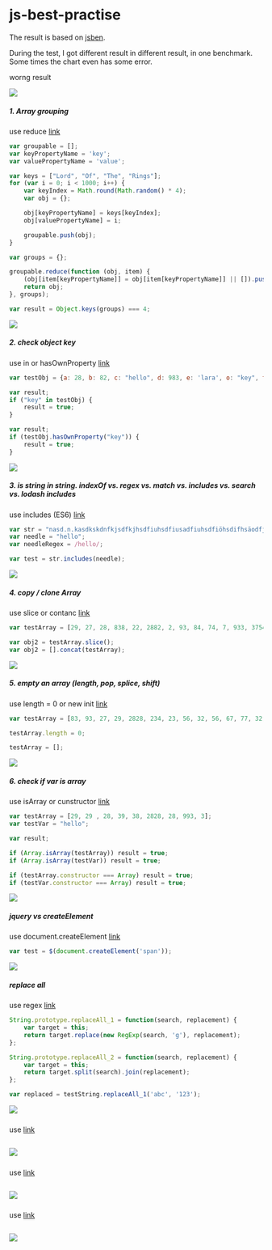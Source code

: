 # js-best-practise
The result is based on [jsben](http://jsben.ch/browse).

During the test, I got different result in different result, in one benchmark. Some times the chart even has some error.

worng result

![](img/C8227164-B8C0-4E65-B0B8-A1962B0E4E58.png)

##### 1. Array grouping

use reduce [link](http://jsben.ch/hVhEV)

```js
var groupable = [];
var keyPropertyName = 'key';
var valuePropertyName = 'value';

var keys = ["Lord", "Of", "The", "Rings"];
for (var i = 0; i < 1000; i++) {
    var keyIndex = Math.round(Math.random() * 4);
    var obj = {};

    obj[keyPropertyName] = keys[keyIndex];
    obj[valuePropertyName] = i;

    groupable.push(obj);
}

var groups = {};

groupable.reduce(function (obj, item) {
    (obj[item[keyPropertyName]] = obj[item[keyPropertyName]] || []).push(item);
    return obj;
}, groups);

var result = Object.keys(groups) === 4;

```
![](img/C40D36AC-7E9F-48C9-BE89-7F1D5158FDE5.png)

##### 2. check object key
use in or hasOwnProperty [link](http://jsben.ch/WqlIl)

```js
var testObj = {a: 28, b: 82, c: "hello", d: 983, e: 'lara', o: "key", f: '82828', g: 8};

var result;
if ("key" in testObj) {
    result = true;
}

var result;
if (testObj.hasOwnProperty("key")) {
    result = true;
}

```
![](img/0590FE53-F2C4-4C5D-90E3-5B1CC07EC697.png)

##### 3. is string in string. indexOf vs. regex vs. match vs. includes vs. search vs. lodash includes

use includes (ES6) [link](http://jsben.ch/RVYk7)

```js
var str = "nasd.n.kasdkskdnfkjsdfkjhsdfiuhsdfiusadfiuhsdfiöhsdifhsäodfjiosdfisdfsdfnosdfiosdf89sdfs98pdfzp98sdf98psfzp8sfzp8sfzp89szfp8snasd.n.kasdkskdnfkjsdfkjhsdfiuhsdfiusadfiuhsdfiöhsdifhsäodfjiosdfisdfsdfnosdfiosdf89sdfs98pdfzp98sdf98psfzp8sfzp8sfzp89szfp8snasd.n.kasdkskdnfkjsdfkjhsdfiuhsdfiusadfiuhsdfiöhsdifhsäodfjiosdfisdfsdfnosdfiosdf89sdfs98pdfzp98sdf98psfzp8sfzp8sfzp89szfp8snasd.hellon.kasdkskdnfkjsdfkjhsdfiuhsdfiusadfiuhsdfiöhsdifhsäodfjiosdfisdfsdfnosdfiosdf89sdfs98pdfzp98sdf98psfzp8sfzp8sfzp89szfp8s";
var needle = "hello";
var needleRegex = /hello/;

var test = str.includes(needle);  
```
![](img/34251905-74AE-49CC-AA61-0C2A76913F81.png)

##### 4. copy / clone Array

use slice or contanc [link](http://jsben.ch/wQ9RU)

```js
var testArray = [29, 27, 28, 838, 22, 2882, 2, 93, 84, 74, 7, 933, 3754, 3874, 22838, 38464, 3837, 82424, 2927, 2625, 63, 27, 28, 838, 22, 2882, 2, 93, 84, 74, 7, 933, 3754, 3874, 22838, 38464, 3837, 82424, 2927, 2625, 63, 27, 28, 838, 22, 2882, 2, 93, 84, 74, 7, 933, 3754, 3874, 22838, 38464, 3837, 82424, 2927, 2625, 63, 27, 28, 838, 22, 2882, 2, 93, 84, 74, 7, 933, 3754, 3874, 22838, 38464, 3837, 82424, 2927, 2625, 63];

var obj2 = testArray.slice();
var obj2 = [].concat(testArray);

```
![](img/520A4CFF-6CFF-422D-8ED1-245EBC174356.png)

##### 5. empty an array (length, pop, splice, shift)

use length = 0 or new init [link](http://jsben.ch/hyj65)

```js
var testArray = [83, 93, 27, 29, 2828, 234, 23, 56, 32, 56, 67, 77, 32, 45, 93, 17, 28, 83, 62, 99, 36, 28, 93, 27, 29, 2828, 234, 23, 56, 32, 56, 67, 77, 32, 45, 93, 17, 28, 83, 62, 99, 36, 28, 93, 27, 29, 2828, 234, 23, 56, 32, 56, 67, 77, 32, 45, 93, 17, 28, 83, 62, 99, 36, 28, 93, 27, 29, 2828, 234, 23, 56, 32, 56, 67, 77, 32, 45, 93, 17, 28, 83, 62, 99, 36, 28, 93, 27, 29, 2828, 234, 23, 56, 32, 56, 67, 77, 32, 45, 93, 17, 28, 83, 62, 99, 36, 28, 93, 27, 29, 2828, 234, 23, 56, 32, 56, 67, 77, 32, 45, 93, 17, 28, 83, 62, 99, 36, 28, 93, 27, 29, 2828, 234, 23, 56, 32, 56, 67, 77, 32, 45, 93, 17, 28, 83, 62, 99, 36, 28, 93, 27, 29, 2828, 234, 23, 56, 32, 56, 67, 77, 32, 45, 93, 17, 28, 83, 62, 99, 36, 28, 93, 27, 29, 2828, 234, 23, 56, 32, 56, 67, 77, 32, 45, 93, 17, 28, 83, 62, 99, 36, 28, 93, 27, 29, 2828, 234, 23, 56, 32, 56, 67, 77, 32, 45, 93, 17, 28, 83, 62, 99, 36, 28];

testArray.length = 0;

testArray = [];

```
![](img/36AF8A85-2AA8-4FE0-898D-1591477225E6.png)


##### 6. check if var is array

use isArray or cunstructor  [link](http://jsben.ch/wQ9RU)

```js
var testArray = [29, 29 , 28, 39, 38, 2828, 28, 993, 3];
var testVar = "hello";

var result;

if (Array.isArray(testArray)) result = true;
if (Array.isArray(testVar)) result = true;

if (testArray.constructor === Array) result = true;
if (testVar.constructor === Array) result = true;
```
![](img/BC912346-3C44-4737-8DC3-16A67373483C.png)

##### jquery vs createElement

use document.createElement  [link](http://jsben.ch/ARUtz)

```js
var test = $(document.createElement('span'));
```
![](img/B05A619D-7A57-4B06-9F30-C1D15B1A8EA8.png)

##### replace all

use regex [link](http://jsben.ch/LFfWA)

```js
String.prototype.replaceAll_1 = function(search, replacement) {
    var target = this;
    return target.replace(new RegExp(search, 'g'), replacement);
};

String.prototype.replaceAll_2 = function(search, replacement) {
    var target = this;
    return target.split(search).join(replacement);
};

var replaced = testString.replaceAll_1('abc', '123');

```
![](img/6B91D383-4A54-4F84-A760-BEF540578115.png)

##### 

use [link](http://jsben.ch/wQ9RU)

```js

```
![](img/.png)

##### 

use [link](http://jsben.ch/wQ9RU)

```js

```
![](img/.png)

##### 

use [link](http://jsben.ch/wQ9RU)

```js

```
![](img/.png)
